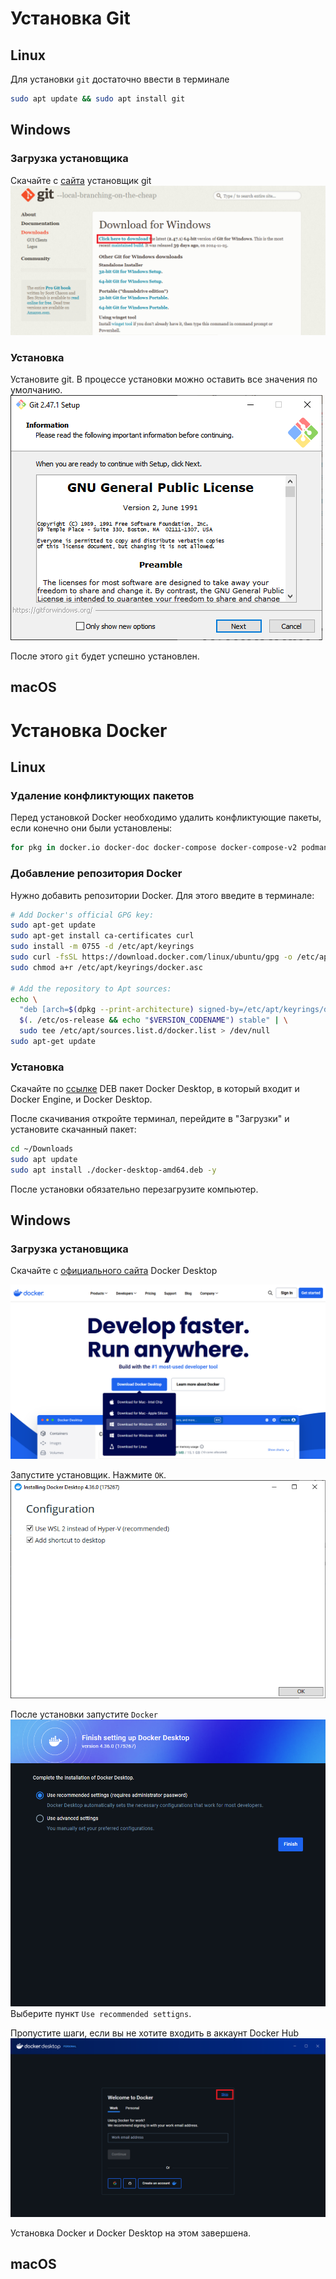 # Установка Git

## Linux

Для установки `git` достаточно ввести в терминале

```sh
sudo apt update && sudo apt install git
```

## Windows

### Загрузка установщика

Скачайте с [сайта](https://git-scm.com/downloads/win) установщик git
![alt text](image-11.png)

### Установка

Установите git. В процессе установки можно оставить все значения по умолчанию.
![alt text](image-12.png)

После этого `git` будет успешно установлен.

## macOS

# Установка Docker

## Linux

### Удаление конфликтующих пакетов

Перед установкой Docker необходимо удалить конфликтующие пакеты, если конечно они были установлены:

```sh
for pkg in docker.io docker-doc docker-compose docker-compose-v2 podman-docker containerd runc; do sudo apt-get remove $pkg; done
```

### Добавление репозитория Docker

Нужно добавить репозитории Docker. Для этого введите в терминале:

```sh
# Add Docker's official GPG key:
sudo apt-get update
sudo apt-get install ca-certificates curl
sudo install -m 0755 -d /etc/apt/keyrings
sudo curl -fsSL https://download.docker.com/linux/ubuntu/gpg -o /etc/apt/keyrings/docker.asc
sudo chmod a+r /etc/apt/keyrings/docker.asc

# Add the repository to Apt sources:
echo \
  "deb [arch=$(dpkg --print-architecture) signed-by=/etc/apt/keyrings/docker.asc] https://download.docker.com/linux/ubuntu \
  $(. /etc/os-release && echo "$VERSION_CODENAME") stable" | \
  sudo tee /etc/apt/sources.list.d/docker.list > /dev/null
sudo apt-get update
```

### Установка

Скачайте по [ссылке](https://desktop.docker.com/linux/main/amd64/docker-desktop-amd64.deb) DEB пакет Docker Desktop, в который входит и Docker Engine, и Docker Desktop.

После скачивания откройте терминал, перейдите в "Загрузки" и установите скачанный пакет:

```sh
cd ~/Downloads
sudo apt update
sudo apt install ./docker-desktop-amd64.deb -y
```

После установки обязательно перезагрузите компьютер.

## Windows

### Загрузка установщика

Скачайте с [официального сайта](https://desktop.docker.com/win/main/amd64/Docker%20Desktop%20Installer.exe?utm_source=docker&utm_medium=webreferral&utm_campaign=dd-smartbutton&utm_location=module) Docker Desktop

![alt text](image-14.png)

Запустите установщик.
Нажмите `OK`.
![alt text](image-15.png)

После установки запустите `Docker`
![alt text](image-16.png)
Выберите пункт `Use recommended settigns`.

Пропустите шаги, если вы не хотите входить в аккаунт Docker Hub
![alt text](image-17.png)

Установка Docker и Docker Desktop на этом завершена.

## macOS

